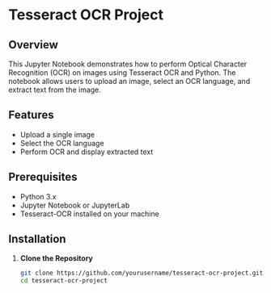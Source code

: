 # Tesseract OCR Project

## Overview

This Jupyter Notebook demonstrates how to perform Optical Character Recognition (OCR) on images using Tesseract OCR and Python. The notebook allows users to upload an image, select an OCR language, and extract text from the image.

## Features

- Upload a single image
- Select the OCR language
- Perform OCR and display extracted text

## Prerequisites

- Python 3.x
- Jupyter Notebook or JupyterLab
- Tesseract-OCR installed on your machine

## Installation

1. **Clone the Repository**

   ```bash
   git clone https://github.com/yourusername/tesseract-ocr-project.git
   cd tesseract-ocr-project
